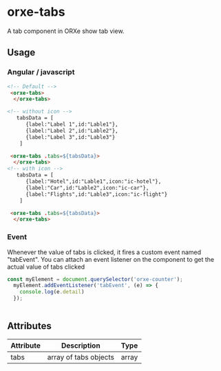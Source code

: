 # orxe-tabs

A tab component in ORXe show tab view.

## Usage

### Angular / javascript

```html
<!-- Default -->
 <orxe-tabs>
  </orxe-tabs>

<!-- without icon -->
   tabsData = [
      {label:"Label 1",id:"Lable1"},
      {label:"Label 2",id:"Lable2"},
      {label:"Label 3",id:"Lable3"}
    ]

 <orxe-tabs .tabs=${tabsData}>
  </orxe-tabs>
<!-- with icon -->
   tabsData = [
      {label:"Hotel",id:"Lable1",icon:"ic-hotel"},
      {label:"Car",id:"Lable2",icon:"ic-car"},
      {label:"Flights",id:"Lable3",icon:"ic-flight"}
    ]

 <orxe-tabs .tabs=${tabsData}>
  </orxe-tabs>

```

### Event

Whenever the value of tabs is clicked, it fires a custom event named "tabEvent".
You can attach an event listener on the component to get the actual value of tabs clicked

```js
const myElement = document.querySelector('orxe-counter');
  myElement.addEventListener('tabEvent', (e) => {
    console.log(e.detail)
  });
  
```  


## Attributes

| Attribute | Description              | Type   |
| --------- | ------------------------ | ------ |
| tabs      | array of tabs objects    | array  | 
 
